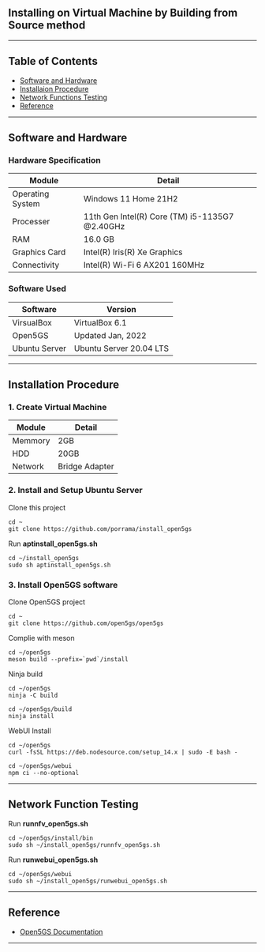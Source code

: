## Installing on Virtual Machine by Building from Source method

---

## Table of Contents
- [Software and Hardware](#id-specification)
- [Installaion Procedure](#id-installation)
- [Network Functions Testing](#id-networkfunction)
- [Reference](#id-reference)

---

<div id='id-specification'/>

## Software and Hardware

### Hardware Specification
| Module           | Detail                                         |
| -----------      | -----------                                    |
| Operating System | Windows 11 Home 21H2                           |
| Processer        | 11th Gen Intel(R) Core (TM) i5-1135G7 @2.40GHz |
| RAM              | 16.0 GB                                        |
| Graphics Card    | Intel(R) Iris(R) Xe Graphics                   |
| Connectivity     | Intel(R) Wi-Fi 6 AX201 160MHz                  |

### Software Used
| Software      | Version                 |
| -----------   | -----------             |
| VirsualBox    | VirtualBox 6.1          |
| Open5GS       | Updated Jan, 2022       |
| Ubuntu Server | Ubuntu Server 20.04 LTS |

---

<div id='id-installation'/>

## Installation Procedure

### 1. Create Virtual Machine
| Module      | Detail         |
| ----------- | -----------    |
| Memmory     | 2GB            |
| HDD         | 20GB           |
| Network     | Bridge Adapter |

### 2. Install and Setup Ubuntu Server

Clone this project
~~~
cd ~
git clone https://github.com/porrama/install_open5gs
~~~

Run **aptinstall_open5gs.sh**
~~~
cd ~/install_open5gs
sudo sh aptinstall_open5gs.sh
~~~

### 3. Install Open5GS software

Clone Open5GS project
~~~
cd ~
git clone https://github.com/open5gs/open5gs
~~~

Complie with meson
~~~
cd ~/open5gs
meson build --prefix=`pwd`/install
~~~

Ninja build
~~~
cd ~/open5gs
ninja -C build
~~~

~~~
cd ~/open5gs/build
ninja install
~~~

WebUI Install
~~~
cd ~/open5gs
curl -fsSL https://deb.nodesource.com/setup_14.x | sudo -E bash -
~~~

~~~
cd ~/open5gs/webui
npm ci --no-optional
~~~

---

<div id='id-networkfunction'/>

## Network Function Testing

Run **runnfv_open5gs.sh**
~~~
cd ~/open5gs/install/bin
sudo sh ~/install_open5gs/runnfv_open5gs.sh
~~~ 

Run **runwebui_open5gs.sh**
~~~
cd ~/open5gs/webui
sudo sh ~/install_open5gs/runwebui_open5gs.sh
~~~

---

<div id='id-reference'/>

## Reference
- [Open5GS Documentation](https://open5gs.org/open5gs/docs/guide/02-building-open5gs-from-sources/)

---
